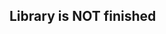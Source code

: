 <!-- # Iso639

**TODO: Add description**

## Installation

If [available in Hex](https://hex.pm/docs/publish), the package can be installed
by adding `iso639` to your list of dependencies in `mix.exs`:

```elixir
def deps do
  [
    {:iso639, "~> 0.1.0"}
  ]
end
```

Documentation can be generated with [ExDoc](https://github.com/elixir-lang/ex_doc)
and published on [HexDocs](https://hexdocs.pm). Once published, the docs can
be found at [https://hexdocs.pm/iso639](https://hexdocs.pm/iso639). -->

## Library is NOT finished
